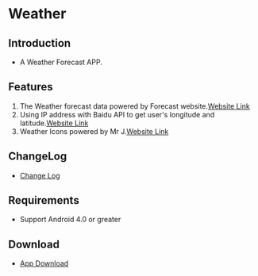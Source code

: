 Weather
========================
## Introduction ##
*  A Weather Forecast APP.

## Features ##
1.  The Weather forecast data powered by Forecast website.[Website Link](http://forecast.io/ )  
2.  Using IP address with Baidu API to get user's longitude and latitude.[Website Link](http://developer.baidu.com/map/index.php?title=webapi/ip-api)
3.  Weather Icons powered by Mr J.[Website Link](https://www.iconfinder.com/jz1108)

## ChangeLog ##
*  [Change Log](https://github.com/yeyu456/Android/blob/master/Weather/docs/changelog.md)  

## Requirements ##
* Support Android 4.0 or greater

## Download ##
*  [App Download](https://github.com/yeyu456/Android/raw/master/Weather/bin/Weather.apk)
